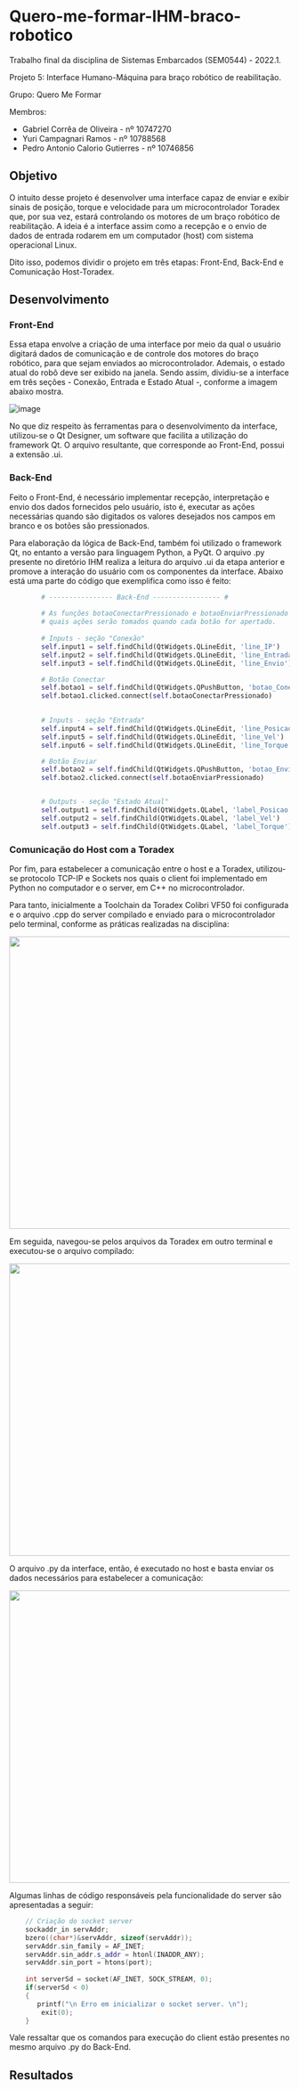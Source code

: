 # Quero-me-formar-IHM-braco-robotico
Trabalho final da disciplina de Sistemas Embarcados (SEM0544) - 2022.1.

Projeto 5: Interface Humano-Máquina para braço robótico de reabilitação.

Grupo: Quero Me Formar

Membros:
- Gabriel Corrêa de Oliveira - nº 10747270
- Yuri Campagnari Ramos - nº 10788568
- Pedro Antonio Calorio Gutierres - nº 10746856

## Objetivo
O intuito desse projeto é desenvolver uma interface capaz de enviar e exibir sinais de posição, torque e velocidade para um microcontrolador Toradex que, por sua vez, estará controlando os motores de um braço robótico de reabilitação. A ideia é a interface assim como a recepção e o envio de dados de entrada rodarem em um computador (host) com sistema operacional Linux.

Dito isso, podemos dividir o projeto em três etapas: Front-End, Back-End e Comunicação Host-Toradex.

## Desenvolvimento

### Front-End
Essa etapa envolve a criação de uma interface por meio da qual o usuário digitará dados de comunicação e de controle dos motores do braço robótico, para que sejam enviados ao microcontrolador. Ademais, o estado atual do robô deve ser exibido na janela. Sendo assim, dividiu-se a interface em três seções - Conexão, Entrada e Estado Atual -, conforme a imagem abaixo mostra.

![image](https://user-images.githubusercontent.com/70723135/179436185-bd050a5f-a298-4779-9335-bf4dbbe70f47.png)

No que diz respeito às ferramentas para o desenvolvimento da interface, utilizou-se o Qt Designer, um software que facilita a utilização do framework Qt. O arquivo resultante, que corresponde ao Front-End, possui a extensão .ui.

### Back-End
Feito o Front-End, é necessário implementar recepção, interpretação e envio dos dados fornecidos pelo usuário, isto é, executar as ações necessárias quando são digitados os valores desejados nos campos em branco e os botões são pressionados.

Para elaboração da lógica de Back-End, também foi utilizado o framework Qt, no entanto a versão para linguagem Python, a PyQt. O arquivo .py presente no diretório IHM realiza a leitura do arquivo .ui da etapa anterior e promove a interação do usuário com os componentes da interface. Abaixo está uma parte do código que exemplifica como isso é feito:

```python
        # ---------------- Back-End ----------------- #
        
        # As funções botaoConectarPressionado e botaoEnviarPressionado determinam
        # quais ações serão tomados quando cada botão for apertado.
        
        # Inputs - seção "Conexão"
        self.input1 = self.findChild(QtWidgets.QLineEdit, 'line_IP')
        self.input2 = self.findChild(QtWidgets.QLineEdit, 'line_Entrada')
        self.input3 = self.findChild(QtWidgets.QLineEdit, 'line_Envio')

        # Botão Conectar
        self.botao1 = self.findChild(QtWidgets.QPushButton, 'botao_Conectar') 
        self.botao1.clicked.connect(self.botaoConectarPressionado)
        

        # Inputs - seção "Entrada"
        self.input4 = self.findChild(QtWidgets.QLineEdit, 'line_Posicao')
        self.input5 = self.findChild(QtWidgets.QLineEdit, 'line_Vel')
        self.input6 = self.findChild(QtWidgets.QLineEdit, 'line_Torque')

        # Botão Enviar
        self.botao2 = self.findChild(QtWidgets.QPushButton, 'botao_Enviar')
        self.botao2.clicked.connect(self.botaoEnviarPressionado)


        # Outputs - seção "Estado Atual"
        self.output1 = self.findChild(QtWidgets.QLabel, 'label_Posicao')
        self.output2 = self.findChild(QtWidgets.QLabel, 'label_Vel')
        self.output3 = self.findChild(QtWidgets.QLabel, 'label_Torque')
```

### Comunicação do Host com a Toradex
Por fim, para estabelecer a comunicação entre o host e a Toradex, utilizou-se protocolo TCP-IP e Sockets nos quais o client foi implementado em Python no computador e o server, em C++ no microcontrolador.

Para tanto, inicialmente a Toolchain da Toradex Colibri VF50 foi configurada e o arquivo .cpp do server compilado e enviado para o microcontrolador pelo terminal, conforme as práticas realizadas na disciplina:

<img src="https://user-images.githubusercontent.com/70723135/180578877-00d2f8aa-ac33-4e4d-a3ca-0de27b20c5a2.png" width="525">

Em seguida, navegou-se pelos arquivos da Toradex em outro terminal e executou-se o arquivo compilado:

<img src="https://user-images.githubusercontent.com/70723135/180579743-4f9d436f-fd68-4498-b3ff-eee5353bc941.png" width="525">

O arquivo .py da interface, então, é executado no host e basta enviar os dados necessários para estabelecer a comunicação:

<img src="https://user-images.githubusercontent.com/70723135/180579878-b2cfe99f-adc8-4b7c-b42f-2556e1ed39a6.png" width="525">


Algumas linhas de código responsáveis pela funcionalidade do server são apresentadas a seguir:

```cpp
    // Criação do socket server
    sockaddr_in servAddr;
    bzero((char*)&servAddr, sizeof(servAddr));
    servAddr.sin_family = AF_INET;
    servAddr.sin_addr.s_addr = htonl(INADDR_ANY);
    servAddr.sin_port = htons(port);
 
    int serverSd = socket(AF_INET, SOCK_STREAM, 0);
    if(serverSd < 0)
    {
       printf("\n Erro em inicializar o socket server. \n");
        exit(0);
    }

```

Vale ressaltar que os comandos para execução do client estão presentes no mesmo arquivo .py do Back-End.

## Resultados
